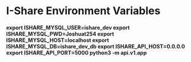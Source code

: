 # I-Share Environment Variables
#### export ISHARE_MYSQL_USER=ishare_dev export ISHARE_MYSQL_PWD=Joshuat254 export ISHARE_MYSQL_HOST=localhost export ISHARE_MYSQL_DB=ishare_dev_db export ISHARE_API_HOST=0.0.0.0 export ISHARE_API_PORT=5000 python3 -m api.v1.app